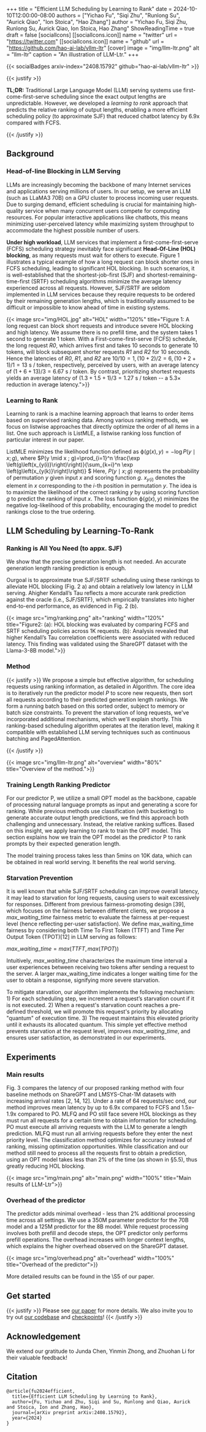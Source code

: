 +++
title = "Efficient LLM Scheduling by Learning to Rank"
date = 2024-10-10T12:00:00-08:00
authors = ["Yichao Fu", "Siqi Zhu", "Runlong Su", "Aurick Qiao", "Ion Stoica", "Hao Zhang"]
author = "Yichao Fu, Siqi Zhu, Runlong Su, Aurick Qiao, Ion Stoica, Hao Zhang"
ShowReadingTime = true
draft = false
[socialIcons]
    [[socialIcons.icon]]
      name = "twitter"
      url = "https://twitter.com"
    [[socialIcons.icon]]
      name = "github"
      url = "https://github.com/hao-ai-lab/vllm-ltr"
[cover]
      image = "img/llm-ltr.png"
      alt = "llm-ltr"
      caption = "An illustration of LLM-Ltr."
+++

{{< socialBadges arxiv-index="2408.15792" github="hao-ai-lab/vllm-ltr" >}}

{{< justify >}}

**TL;DR:** Traditional Large Language Model (LLM) serving systems use first-come-first-serve scheduling since the exact output lengths are unpredictable. However, we developed a *learning to rank* approach that predicts the relative ranking of output lengths, enabling a more efficient scheduling policy (to approximate SJF) that reduced chatbot latency by 6.9x compared with FCFS.

{{< /justify >}}

## Background

### Head-of-line Blocking in LLM Serving 

LLMs are increasingly becoming the backbone of many Internet services and applications serving millions of users. In our setup, we serve an LLM (such as LLaMA3 70B) on a GPU cluster to process incoming user requests. Due to surging demand, efficient scheduling is crucial for maintaining high-quality service when many concurrent users compete for computing resources. For popular interactive applications like chatbots, this means minimizing user-perceived latency while maximizing system throughput to accommodate the highest possible number of users.

**Under high workload**, LLM services that implement a first-come-first-serve (FCFS) scheduling strategy inevitably face significant **Head-Of-Line (HOL) blocking**, as many requests must wait for others to execute. Figure 1 illustrates a typical example of how a long request can block shorter ones in FCFS scheduling, leading to significant HOL blocking. In such scenarios, it is well-established that the shortest-job-first (SJF) and shortest-remaining-time-first (SRTF) scheduling algorithms minimize the average latency experienced across all requests. However, SJF/SRTF are seldom implemented in LLM services because they require requests to be ordered by their remaining generation lengths, which is traditionally assumed to be difficult or impossible to know ahead of time in existing systems.

{{< image src="img/HOL.jpg" alt="HOL" width="120%" title="Figure 1: A long request can block short requests and introduce severe HOL blocking and high latency. We assume there is no prefill time, and the system takes 1 second to generate 1 token. With a First-come-first-serve (FCFS) schedule, the long request *R0*, which arrives first and takes 10 seconds to generate 10 tokens, will block subsequent shorter requests *R1* and *R2* for 10 seconds. Hence the latencies of *R0*,  *R1*, and *R2* are $10 / 10 = 1, (10 + 2) / 2 = 6, (10+2+1)/1=13 \mbox{ s / token}$, respectively, perceived by users, with an average latency of $(1+6+13)/3 = 6.67 \mbox{ s / token}$. By contrast, prioritizing shortest requests yields an average latency of $(1.3+1.5+1)/3=1.27 \mbox{ s / token}$ -- a $5.3\times$ reduction in average latency.">}}

### Learning to Rank

Learning to rank is a machine learning approach that learns to order items based on supervised ranking data. Among various ranking methods, we focus on listwise approaches that directly optimize the order of all items in a list. One such approach is ListMLE, a listwise ranking loss function of particular interest in our paper.

ListMLE minimizes the likelihood function defined as $\mathcal{\phi}(g(x),y)=-\log P\left(y \mid x ; g\right)$, where
$P(y \mid x ; g)=\prod_{i=1}^n \frac{\exp \left(g\left(x_{y(i)}\right)\right)}{\sum_{k=i}^n \exp \left(g\left(x_{y(k)}\right)\right)} $
Here, $P(y \mid x ; g)$ represents the probability of permutation $y$ given input $x$ and scoring function $g$. $x_{y(i)}$ denotes the element in $x$ corresponding to the $i$-th position in permutation $y$. The idea is to maximize the likelihood of the correct ranking $y$ by using scoring function $g$ to predict the ranking of input $x$. The loss function $\mathcal{\phi}(g(x),y)$ minimizes the negative log-likelihood of this probability, encouraging the model to predict rankings close to the true ordering.

## LLM Scheduling by Learning-To-Rank

### Ranking is All You Need (to appx. SJF)

We show that the precise generation length is not needed. An accurate generation length ranking prediction is enough. 

Ourgoal is to approximate true SJF/SRTF scheduling using these rankings to alleviate HOL blocking (Fig. 2 a) and obtain a relatively low latency in LLM serving. Ahigher Kendall’s Tau reflects a more accurate rank prediction against the oracle (i.e., SJF/SRTF), which empirically translates into higher end-to-end performance, as evidenced in Fig. 2 (b).
 
{{< image src="img/ranking.png" alt="ranking" width="120%" title="Figure2: (a): HOL blocking was evaluated by comparing FCFS and SRTF scheduling policies across 1K requests. (b): Analysis revealed that higher Kendall’s Tau correlation coefficients were associated with reduced latency. This finding was validated using the ShareGPT dataset with the Llama-3-8B model.">}}


### Method

{{< justify >}}
We propose a simple but effective algorithm, for scheduling requests using ranking information, as detailed in Algorithm. The core idea is to iteratively run the predictor model $P$ to score new requests, then sort all requests according to their predicted generation length rankings. We form a running batch based on this sorted order, subject to memory or batch size constraints. To prevent the starvation of long requests, we've incorporated additional mechanisms, which we'll explain shortly. This ranking-based scheduling algorithm operates at the iteration level, making it compatible with established LLM serving techniques such as continuous batching and PagedAttention. 

{{< /justify >}}


{{< image src="img/llm-ltr.png" alt="overview" width="80%" title="Overview of the method.">}}


### Training Length Ranking Predictor

For our predictor P, we utilize a small OPT model as the backbone, capable of processing natural language prompts as input and generating a score for ranking. While previous methods use classification (with bucketing) to generate accurate output length predictions, we find this approach both challenging and unnecessary. Instead, the relative ranking suffices. Based on this insight, we apply learning to rank to train the OPT model. This section explains how we train the OPT model as the predictor P to rank prompts by their expected generation length.

The model training process takes less than 5mins on 10K data, which can be obtained in real world serving. It benefits the real world serving.

### Starvation Prevention

It is well known that while SJF/SRTF scheduling can improve overall latency, it may lead to starvation for long requests, causing users to wait excessively for responses. Different from previous fairness-promoting design [39], which focuses on the fairness between different clients, we propose a *max_waiting_time* fairness metric to evaluate the fairness at per-request level (hence reflecting per-user satisfaction). We define max_waiting_time fairness by considering both Time To First Token (TTFT) and Time Per Output Token (TPOT)[12] in LLM serving as follows: 

 $max\_waiting\_time=max(TTFT,max(TPOT))$

Intuitively, $max\_waiting\_time$ characterizes the maximum time interval a user experiences between receiving two tokens after sending a request to the server. A larger max_waiting_time indicates a longer waiting time for the user to obtain a response, signifying more severe starvation. 

To mitigate starvation, our algorithm implements the following mechanism: 1) For each scheduling step, we increment a request’s starvation count if it is not executed. 2) When a request's starvation count reaches a pre-defined threshold, we will promote
 this request's priority by allocating "quantum" of execution time. 3) The request maintains this elevated
 priority until it exhausts its allocated quantum. This simple yet effective method
 prevents starvation at the request level, improves $max\_waiting\_time$, and ensures user satisfaction,
 as demonstrated in our experiments.

##  Experiments

### Main results

Fig. 3 compares the latency of our proposed ranking method with four baseline methods on ShareGPT
 and LMSYS-Chat-1M datasets with increasing arrival rates [2, 14, 12]. Under a rate of 64 requests/sec
ond, our method improves mean latency by up to 6.9x compared to FCFS and 1.5x–1.9x compared
 to PO. MLFQ and PO still face severe HOL blockings as they must run all requests for a certain time
 to obtain information for scheduling. PO must execute all arriving requests with the LLM to generate
 a length prediction. MLFQ must run all arriving requests before they enter the next priority level. The
 classification method optimizes for accuracy instead of ranking, missing optimization opportunities.
 While classification and our method still need to process all the requests first to obtain a prediction, using an OPT model takes less than 2% of the time (as shown in §5.5), thus greatly reducing HOL blocking.
 
{{< image src="img/main.png" alt="main.png" width="100%" title="Main results of LLM-Ltr">}}

### Overhead of the predictor

The predictor adds minimal overhead - less than 2% additional processing time across all settings. We use a 350M parameter predictor for the 70B model and a 125M predictor for the 8B model. While request processing involves both prefill and decode steps, the OPT predictor only performs prefill operations. The overhead increases with longer context lengths, which explains the higher overhead observed on the ShareGPT dataset.

{{< image src="img/overhead.png" alt="overhead" width="100%" title="Overhead of the predictor">}}

More detailed results can be found in the \S5 of our paper.

## Get started
{{< justify >}}
Please see [our paper](https://arxiv.org/abs/2408.15792) for more details. We also invite you to try out [our codebase](https://github.com/hao-ai-lab/vllm-ltr) and [checkpoints](https://huggingface.co/LLM-ltr/)!
{{< /justify >}}

## Acknowledgement

We extend our gratitude to Junda Chen, Yinmin Zhong, and Zhuohan Li for their valuable feedback!

## Citation

```
@article{fu2024efficient,
  title={Efficient LLM Scheduling by Learning to Rank},
  author={Fu, Yichao and Zhu, Siqi and Su, Runlong and Qiao, Aurick and Stoica, Ion and Zhang, Hao},
  journal={arXiv preprint arXiv:2408.15792},
  year={2024}
}
```
